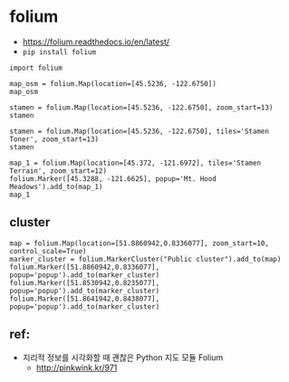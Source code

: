 # folium

* https://folium.readthedocs.io/en/latest/
* `pip install folium`
```
import folium

map_osm = folium.Map(location=[45.5236, -122.6750])
map_osm

stamen = folium.Map(location=[45.5236, -122.6750], zoom_start=13)
stamen

stamen = folium.Map(location=[45.5236, -122.6750], tiles='Stamen Toner', zoom_start=13)
stamen

map_1 = folium.Map(location=[45.372, -121.6972], tiles='Stamen Terrain', zoom_start=12)
folium.Marker([45.3288, -121.6625], popup='Mt. Hood Meadows').add_to(map_1)
map_1
```

## cluster
```
map = folium.Map(location=[51.8860942,0.8336077], zoom_start=10, control_scale=True)
marker_cluster = folium.MarkerCluster("Public cluster").add_to(map)
folium.Marker([51.8860942,0.8336077], popup='popup').add_to(marker_cluster)
folium.Marker([51.8530942,0.8235077], popup='popup').add_to(marker_cluster)
folium.Marker([51.8641942,0.8438077], popup='popup').add_to(marker_cluster)
```

## ref: 
* 지리적 정보를 시각화할 때 괜찮은 Python 지도 모듈 Folium
  * http://pinkwink.kr/971
